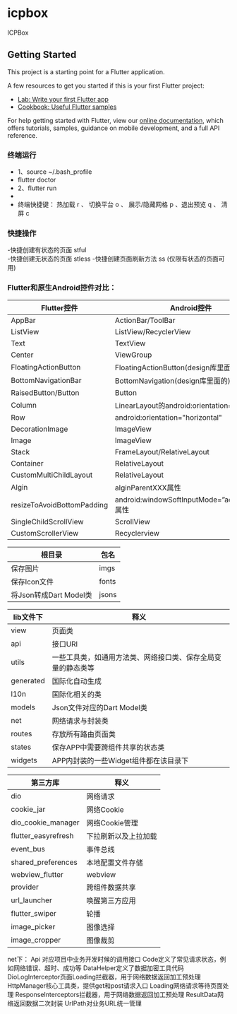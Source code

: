 # icpbox

ICPBox

## Getting Started

This project is a starting point for a Flutter application.

A few resources to get you started if this is your first Flutter project:

- [Lab: Write your first Flutter app](https://flutter.dev/docs/get-started/codelab)
- [Cookbook: Useful Flutter samples](https://flutter.dev/docs/cookbook)

For help getting started with Flutter, view our
[online documentation](https://flutter.dev/docs), which offers tutorials, samples, guidance on
mobile development, and a full API reference.

### 终端运行

* 1、source ~/.bash_profile
* flutter doctor
* 2、flutter run
*
* 终端快捷键： 热加载 r 、 切换平台 o 、 展示/隐藏网格 p 、退出预览 q 、 清屏 c

### 快捷操作

-快捷创建有状态的页面 stful  
-快捷创建无状态的页面 stless -快捷创建页面刷新方法 ss   (仅限有状态的页面可用)


### Flutter和原生Android控件对比：
|Flutter控件|    Android控件|
| --- | --- |
| AppBar    | ActionBar/ToolBar
| ListView    | ListView/RecyclerView
| Text    | TextView
| Center    | ViewGroup
| FloatingActionButton|    FloatingActionButton(design库里面的)
| BottomNavigationBar    | BottomNavigation(design库里面的)
| RaisedButton/Button    | Button
| Column|    LinearLayout的android:orientation="vertical"
| Row    | android:orientation="horizontal"
| DecorationImage    | ImageView
| Image    | ImageView
| Stack|    FrameLayout/RelativeLayout
| Container    | RelativeLayout
| CustomMultiChildLayout    | RelativeLayout
| Algin    | alginParentXXX属性
| resizeToAvoidBottomPadding    | android:windowSoftInputMode=”adjustResize属性
| SingleChildScrollView    | ScrollView
| CustomScrollerView    | Recyclerview

| 根目录 | 包名 |
| --- | --- |
| 保存图片   | imgs |
| 保存Icon文件   | fonts |
| 将Json转成Dart Model类  |  jsons |

| lib文件下 | 释义|
| --- | --- |
| view       | 页面类 |
| api        | 接口URl |
| utils      | 一些工具类，如通用方法类、网络接口类、保存全局变量的静态类等 |
| generated  | 国际化自动生成 |
| l10n       | 国际化相关的类 |
| models     | Json文件对应的Dart Model类 |
| net        | 网络请求与封装类 |
| routes     | 存放所有路由页面类 |
| states     | 保存APP中需要跨组件共享的状态类 |
| widgets    | APP内封装的一些Widget组件都在该目录下 |

| 第三方库 | 释义 |
| --- | --- |
| dio | 网络请求 |
| cookie_jar | 网络Cookie |
| dio_cookie_manager | 网络Cookie管理 |
| flutter_easyrefresh | 下拉刷新以及上拉加载 |
| event_bus | 事件总线 |
| shared_preferences | 本地配置文件存储 |
| webview_flutter | webview |
| provider | 跨组件数据共享 |
| url_launcher |唤醒第三方应用  |
| flutter_swiper | 轮播 |
| image_picker | 图像选择 |
| image_cropper| 图像裁剪 |

net下： Api 对应项目中业务开发时候的调用接口 Code定义了常见请求状态，例如网络错误、超时、成功等 DataHelper定义了数据加密工具代码
DioLogInterceptor页面Loading拦截器，用于网络数据返回加工预处理 HttpManager核心工具类，提供get和post请求入口 Loading网络请求等待页面处理
ResponseInterceptors拦截器，用于网络数据返回加工预处理 ResultData网络返回数据二次封装 UrlPath对业务URL统一管理
